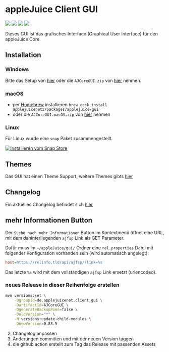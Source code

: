 # appleJuice Client GUI

![](https://img.shields.io/github/license/applejuicenetz/gui-java.svg)
![](https://img.shields.io/github/release/applejuicenetz/gui-java.svg)
![](https://img.shields.io/github/downloads/applejuicenetz/gui-java/total)
![](https://github.com/applejuicenetz/gui-java/workflows/release/badge.svg)

Dieses GUI ist das grafisches Interface (Graphical User Interface) für den appleJuice Core.

## Installation

### Windows

Bitte das Setup von [hier](https://github.com/applejuicenetz/setup/releases) oder die `AJCoreGUI.zip` von [hier](https://github.com/applejuicenetz/gui-java/releases) nehmen.

### macOS

- per [Homebrew](https://brew.sh) installieren `brew cask install applejuicenetz/packages/applejuice-gui`
- oder die `AJCoreGUI.masOS.zip` von [hier](https://github.com/applejuicenetz/gui-java/releases) nehmen

### Linux

Für Linux wurde eine `snap` Paket zusammengestellt.

[![Installieren vom Snap Store](https://snapcraft.io/static/images/badges/de/snap-store-white.svg)](https://snapcraft.io/applejuice-gui)

## Themes

Das GUI hat einen Theme Support, weitere Themes gibts [hier](https://github.com/l2fprod/javootoo.com/tree/master/plaf/skinlf/themepacks)

## Changelog

Ein aktuelles Changelog befindet sich [hier](CHANGELOG.md)

## mehr Informationen Button

Der `Suche nach mehr Informationen` Button im Kontextmenü öffnet eine URL, mit dem dahinterliegenden `ajfsp` Link als GET Parameter.

Dafür muss im `~/appleJuice/gui/` Ordner eine `rel.properties` Datei mit folgender Konfiguration vorhanden sein (wird automatisch angelegt):

```ini
host=https://relinfo.tld/api/ajfsp/?link=%s
```

Das letzte `%s` wird mit dem vollständigen `ajfsp` Link ersetzt (urlencoded).

### neues Release in dieser Reihenfolge erstellen

```bash
mvn versions:set \
    -DgroupId=de.applejuicenet.client.gui \
    -DartifactId=AJCoreGUI \
    -DgenerateBackupPoms=false \
    -DoldVersion="*" \
    -N versions:update-child-modules \
    -DnewVersion=0.83.5
```

2. Changelog anpassen
3. Änderungen committen und mit der neuen Version taggen
4. die github action erstellt zum Tag das Release mit passenden Assets
